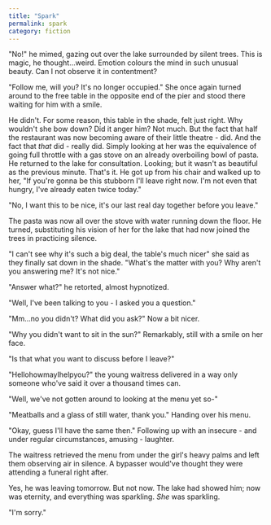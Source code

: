 ```yaml
---
title: "Spark"
permalink: spark
category: fiction
---
```


"No!" he mimed, gazing out over the lake surrounded by silent trees. This is magic, he thought...weird. Emotion colours the mind in such unusual beauty. Can I not observe it in contentment?

"Follow me, will you? It's no longer occupied." She once again turned around to the free table in the opposite end of the pier and stood there waiting for him with a smile.

He didn't. For some reason, this table in the shade, felt just right. Why wouldn't she bow down? Did it anger him? Not much. But the fact that half the restaurant was now becoming aware of their little theatre - did. And the fact that *that* did - really did. Simply looking at her was the equivalence of going full throttle with a gas stove on an already overboiling bowl of pasta. He returned to the lake for consultation. Looking; but it wasn't as beautiful as the previous minute. That's it. He got up from his chair and walked up to her, "If you're gonna be this stubborn I'll leave right now. I'm not even that hungry, I've already eaten twice today."

"No, I want this to be nice, it's our last real day together before you leave."

The pasta was now all over the stove with water running down the floor. He turned, substituting his vision of her for the lake that had now joined the trees in practicing silence.

"I can't see why it's such a big deal, the table's much nicer" she said as they finally sat down in the shade. "What's the matter with you? Why aren't you answering me? It's not nice."

"Answer what?" he retorted, almost hypnotized.

"Well, I've been talking to you - I asked you a question."

"Mm...no you didn't? What did you ask?" Now a bit nicer.

"Why you didn't want to sit in the sun?" Remarkably, still with a smile on her face.

"Is that what you want to discuss before I leave?"

"HellohowmayIhelpyou?" the young waitress delivered in a way only someone who've said it over a thousand times can.

"Well, we've not gotten around to looking at the menu yet so-"

"Meatballs and a glass of still water, thank you." Handing over his menu.

"Okay, guess I'll have the same then." Following up with an insecure - and under regular circumstances, amusing - laughter.

The waitress retrieved the menu from under the girl's heavy palms and left them observing air in silence. A bypasser would've thought they were attending a funeral right after.

Yes, he was leaving tomorrow. But not now. The lake had showed him; now was eternity, and everything was sparkling. *She* was sparkling.

"I'm sorry."
